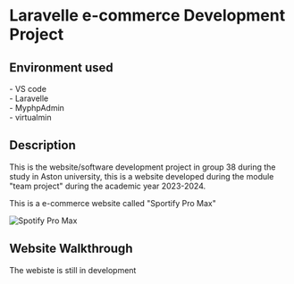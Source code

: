 <h1>Laravelle e-commerce Development Project</h1>

<h2>Environment used</h2>
- VS code<br>
- Laravelle<br>
- MyphpAdmin<br>
- virtualmin<br>

<h2>Description</h2>
This is the website/software development project in group 38 during the study in Aston university, this is a website developed during the module "team project" during the academic year 2023-2024.

This is a e-commerce website called "Sportify Pro Max"

![Spotify Pro Max](https://github.com/Shecklock/Team-38/assets/84926502/291a3cdf-ea4f-4c6b-9164-51392295cce7)

<h2>Website Walkthrough</h2>

The webiste is still in development 
